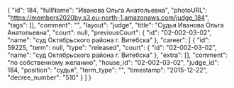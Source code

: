 {
    "id": 184,
    "fullName": "Иванова Ольга Анатольевна",
    "photoURL": "https://members2020by.s3.eu-north-1.amazonaws.com/judge_184",
    "tags": [],
    "comment": "",
    "layout": "judge",
    "title": "Судья Иванова Ольга Анатольевна",
    "court": null,
    "previousCourt": {
        "id": "02-002-03-02",
        "name": "суд Октябрьского района г. Витебска"
    },
    "career": [
        {
            "id": 59225,
            "term": null,
            "type": "released",
            "court": {
                "id": "02-002-03-02",
                "name": "суд Октябрьского района г. Витебска"
            },
            "extra": [],
            "comment": "по собственному желанию",
            "house_id": "02-002-03-02",
            "judge_id": 184,
            "position": "судья",
            "term_type": "",
            "timestamp": "2015-12-22",
            "decree_number": "510"
        }
    ]
}